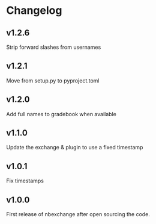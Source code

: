# Changelog

## v1.2.6

Strip forward slashes from usernames

## v1.2.1

Move from setup.py to pyproject.toml

## v1.2.0

Add full names to gradebook when available


## v1.1.0

Update the exchange & plugin to use a fixed timestamp

## v1.0.1

Fix timestamps

## v1.0.0

First release of nbexchange after open sourcing the code.
